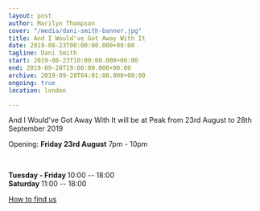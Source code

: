 ```yaml
---
layout: post
author: Marilyn Thompson
cover: "/media/dani-smith-banner.jpg"
title: And I Would've Got Away With It
date: 2019-08-23T00:00:00.000+00:00
tagline: Dani Smith
start: 2019-08-23T10:00:00.000+00:00
end: 2019-09-28T19:00:00.000+00:00
archive: 2019-09-28T04:01:00.000+00:00
ongoing: true
location: london

---
```

<p>And I Would've Got Away With It will be at Peak from 23rd August to 28th September 2019</p>

<p>Opening: <b>Friday 23rd August</b> 7pm - 10pm</p>

<p><br /></p>

<p><b>Tuesday - Friday </b>10:00 -- 18:00<br />
<b>Saturday </b>11:00 -- 18:00 <br />

<p><a href="http://www.peak-art.org/contact">How to find us</a></p>
</p>